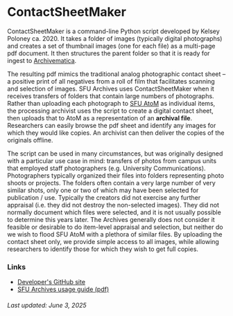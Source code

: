 # ContactSheetMaker

ContactSheetMaker is a command-line Python script developed by Kelsey Poloney ca. 2020. It takes a folder of images (typically digital photographs) and creates a set of thumbnail images (one for each file) as a multi-page pdf document. It then structures the parent folder so that it is ready for ingest to [Archivematica](archivematica.md).

The resulting pdf mimics the traditional analog photographic contact sheet – a positive print of all negatives from a roll of film that facilitates scanning and selection of images. SFU Archives uses ContactSheetMaker when it receives transfers of folders that contain large numbers of photographs. Rather than uploading each photograph to [SFU AtoM](atom.md) as individual items, the processing archivist uses the script to create a digital contact sheet, then uploads that to AtoM as a representation of an **archival file**. Researchers can easily browse the pdf sheet and identify any images for which they would like copies. An archivist can then deliver the copies of the originals offline.

The script can be used in many circumstances, but was originally designed with a particular use case in mind: transfers of photos from campus units that employed staff photographers (e.g. University Communications). Photographers typically organized their files into folders representing photo shoots or projects. The folders often contain a very large number of very similar shots, only one or two of which may have been selected for publication / use. Typically the creators did not exercise any further appraisal (i.e. they did not destroy the non-selected images). They did not normally document which files were selected, and it is not usually possible to determine this years later. The Archives generally does not consider it feasible or desirable to do item-level appraisal and selection, but neither do we wish to flood SFU AtoM with a plethora of similar files. By uploading the contact sheet only, we provide simple access to all images, while allowing researchers to identify those for which they wish to get full copies.

### Links
- [Developer's GitHub site](https://github.com/kpoloney/contact_sheet)
- [SFU Archives usage guide (pdf)](/sfua-usage-guides/contact-sheet-maker-sfua.pdf)


###### Last updated: June 3, 2025
